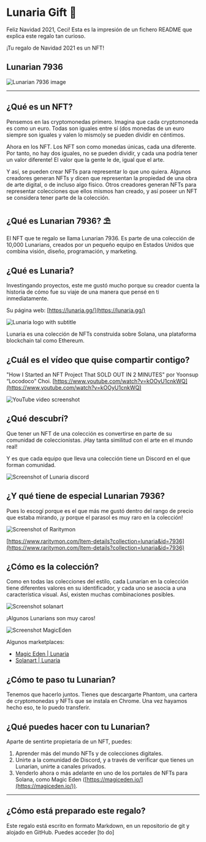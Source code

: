 # Lunaria Gift 🎁

Feliz Navidad 2021, Ceci! Esta es la impresión de un fichero README que explica este regalo tan curioso.

¡Tu regalo de Navidad 2021 es un NFT!

## Lunarian 7936

![Lunarian 7936 image](./images/lunarian-7936.png)

---

## ¿Qué es un NFT?

Pensemos en las cryptomonedas primero. Imagina que cada cryptomoneda es como un euro. Todas son iguales entre sí (dos monedas de un euro siempre son iguales y valen lo mismo)y se pueden dividir en céntimos.

Ahora en los NFT. Los NFT son como monedas únicas, cada una diferente. Por tanto, no hay dos iguales, no se pueden dividir, y cada una podría tener un valor diferente! El valor que la gente le de, igual que el arte.

Y así, se pueden crear NFTs para representar lo que uno quiera. Algunos creadores generan NFTs y dicen que representan la propiedad de una obra de arte digital, o de incluso algo físico. Otros creadores generan NFTs para representar colecciones que ellos mismos han creado, y así poseer un NFT se considera tener parte de la colección.

## ¿Qué es Lunarian 7936? ⛱

El NFT que te regalo se llama Lunarian 7936. Es parte de una colección de 10,000 Lunarians, creados por un pequeño equipo en Estados Unidos que combina visión, diseño, programación, y marketing.

## ¿Qué es Lunaria?

Investingando proyectos, este me gustó mucho porque su creador cuenta la historia de cómo fue su viaje de una manera que pensé en ti inmediatamente.

Su página web: [https://lunaria.gg/](https://lunaria.gg/)

![Lunaria logo with subtitle](./images/Lunaria-moon.png)

Lunaria es una colección de NFTs construida sobre Solana, una plataforma blockchain tal como Ethereum.

## ¿Cuál es el vídeo que quise compartir contigo?

"How I Started an NFT Project That SOLD OUT IN 2 MINUTES" por Yoonsup “Locodoco” Choi. [https://www.youtube.com/watch?v=kOOyU1cnkWQ](https://www.youtube.com/watch?v=kOOyU1cnkWQ)

![YouTube video screenshot](./images/youtube-video-link.png)

## ¿Qué descubrí?

Que tener un NFT de una colección es convertirse en parte de su comunidad de coleccionistas. ¡Hay tanta similitud con el arte en el mundo real!

Y es que cada equipo que lleva una colección tiene un Discord en el que forman comunidad.

![Screenshot of Lunaria discord](./images/lunaria-discord.png)

## ¿Y qué tiene de especial Lunarian 7936?

Pues lo escogí porque es el que más me gustó dentro del rango de precio que estaba mirando, ¡y porque el parasol es muy raro en la colección!

![Screenshot of Raritymon](./images/raritymon-lunarian-7936.png)

[https://www.raritymon.com/Item-details?collection=lunaria&id=7936](https://www.raritymon.com/Item-details?collection=lunaria&id=7936)

## ¿Cómo es la colección?

Como en todas las colecciones del estilo, cada Lunarian en la colección tiene diferentes valores en su identificador, y cada uno se asocia a una característica visual. Así, existen muchas combinaciones posibles.

![Screenshot solanart](./images/captura-solanart.png)

¡Algunos Lunarians son muy caros!

![Screenshot MagicEden](./images/captura-magiceden.png)

Algunos marketplaces:

* [Magic Eden | Lunaria](https://magiceden.io/marketplace/folktales_of_lunaria)
* [Solanart | Lunaria](https://solanart.io/collections/lunaria)

## ¿Cómo te paso tu Lunarian?

Tenemos que hacerlo juntos. Tienes que descargarte Phantom, una cartera de cryptomonedas y NFTs que se instala en Chrome. Una vez hayamos hecho eso, te lo puedo transferir.

## ¿Qué puedes hacer con tu Lunarian?

Aparte de sentirte propietaria de un NFT, puedes:

1. Aprender más del mundo NFTs y de colecciones digitales.
2. Unirte a la comunidad de Discord, y a través de verificar que tienes un Lunarian, unirte a canales privados.
3. Venderlo ahora o más adelante en uno de los portales de NFTs para Solana, como Magic Eden ([https://magiceden.io/](https://magiceden.io/)).

---

## ¿Cómo está preparado este regalo?

Este regalo está escrito en formato Markdown, en un repositorio de git y alojado en GitHub. Puedes acceder [to do]
